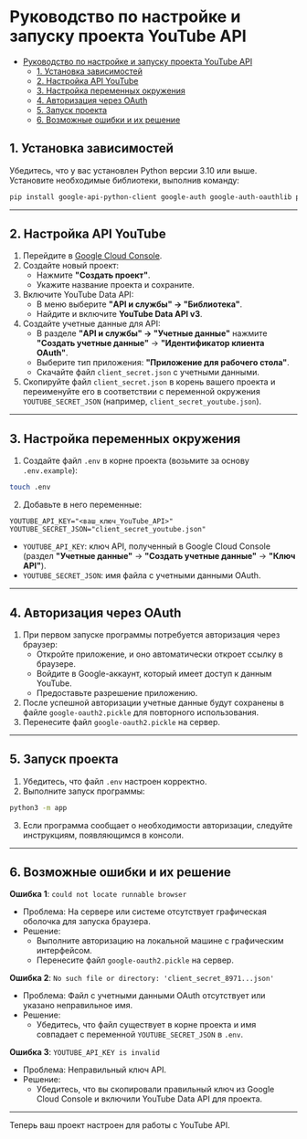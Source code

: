 # Руководство по настройке и запуску проекта YouTube API

- [Руководство по настройке и запуску проекта YouTube API](#руководство-по-настройке-и-запуску-проекта-youtube-api)
  - [1. Установка зависимостей](#1-установка-зависимостей)
  - [2. Настройка API YouTube](#2-настройка-api-youtube)
  - [3. Настройка переменных окружения](#3-настройка-переменных-окружения)
  - [4. Авторизация через OAuth](#4-авторизация-через-oauth)
  - [5. Запуск проекта](#5-запуск-проекта)
  - [6. Возможные ошибки и их решение](#6-возможные-ошибки-и-их-решение)

## 1. Установка зависимостей

Убедитесь, что у вас установлен Python версии 3.10 или выше. Установите необходимые библиотеки, выполнив команду:

```bash
pip install google-api-python-client google-auth google-auth-oauthlib python-dotenv
```

---

## 2. Настройка API YouTube

1. Перейдите в [Google Cloud Console](https://console.cloud.google.com/).
2. Создайте новый проект:
   - Нажмите **"Создать проект"**.
   - Укажите название проекта и сохраните.
3. Включите YouTube Data API:
   - В меню выберите **"API и службы" → "Библиотека"**.
   - Найдите и включите **YouTube Data API v3**.
4. Создайте учетные данные для API:
   - В разделе **"API и службы" → "Учетные данные"** нажмите **"Создать учетные данные"** → **"Идентификатор клиента OAuth"**.
   - Выберите тип приложения: **"Приложение для рабочего стола"**.
   - Скачайте файл `client_secret.json` с учетными данными. 
5. Скопируйте файл `client_secret.json` в корень вашего проекта и переименуйте его в соответствии с переменной окружения `YOUTUBE_SECRET_JSON` (например, `client_secret_youtube.json`).

---

## 3. Настройка переменных окружения

1. Создайте файл `.env` в корне проекта (возьмите за основу `.env.example`):

```bash
touch .env
```

2. Добавьте в него переменные:

```dotenv
YOUTUBE_API_KEY="<ваш_ключ_YouTube_API>"
YOUTUBE_SECRET_JSON="client_secret_youtube.json"
```

- `YOUTUBE_API_KEY`: ключ API, полученный в Google Cloud Console (раздел **"Учетные данные"** → **"Создать учетные данные"** → **"Ключ API"**).
- `YOUTUBE_SECRET_JSON`: имя файла с учетными данными OAuth.

---

## 4. Авторизация через OAuth

1. При первом запуске программы потребуется авторизация через браузер:
   - Откройте приложение, и оно автоматически откроет ссылку в браузере.
   - Войдите в Google-аккаунт, который имеет доступ к данным YouTube.
   - Предоставьте разрешение приложению.
2. После успешной авторизации учетные данные будут сохранены в файле `google-oauth2.pickle` для повторного использования.
3. Перенесите файл `google-oauth2.pickle` на сервер.

---

## 5. Запуск проекта

1. Убедитесь, что файл `.env` настроен корректно.
2. Выполните запуск программы:

```bash
python3 -m app
```

3. Если программа сообщает о необходимости авторизации, следуйте инструкциям, появляющимся в консоли.

---

## 6. Возможные ошибки и их решение

**Ошибка 1**: `could not locate runnable browser`
- Проблема: На сервере или системе отсутствует графическая оболочка для запуска браузера.
- Решение:
  - Выполните авторизацию на локальной машине с графическим интерфейсом.
  - Перенесите файл `google-oauth2.pickle` на сервер.

**Ошибка 2**: `No such file or directory: 'client_secret_8971...json'`
- Проблема: Файл с учетными данными OAuth отсутствует или указано неправильное имя.
- Решение:
  - Убедитесь, что файл существует в корне проекта и имя совпадает с переменной `YOUTUBE_SECRET_JSON` в `.env`.

**Ошибка 3**: `YOUTUBE_API_KEY is invalid`
- Проблема: Неправильный ключ API.
- Решение:
  - Убедитесь, что вы скопировали правильный ключ из Google Cloud Console и включили YouTube Data API для проекта.

---

Теперь ваш проект настроен для работы с YouTube API.
